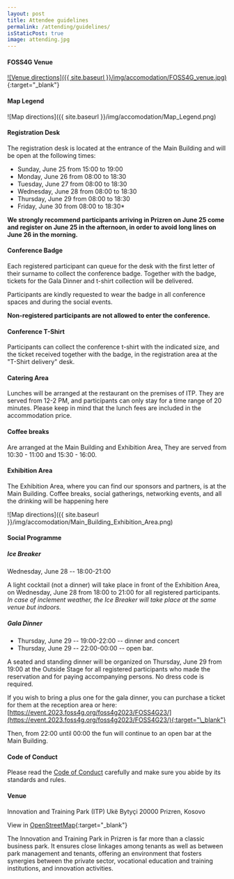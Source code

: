 ```yaml
---
layout: post
title: Attendee guidelines
permalink: /attending/guidelines/
isStaticPost: true
image: attending.jpg
---
```


#### FOSS4G Venue

[![Venue directions]({{ site.baseurl }}/img/accomodation/FOSS4G_venue.jpg)]({{site.url}}/img/accomodation/FOSS4G_venue.jpg){:target="\_blank"}

#### Map Legend

![Map directions]({{ site.baseurl }}/img/accomodation/Map_Legend.png)

#### Registration Desk

The registration desk is located at the entrance of the Main Building and will be open at the following times:

- Sunday, June 25 from 15:00 to 19:00
- Monday, June 26 from 08:00 to 18:30
- Tuesday, June 27 from 08:00 to 18:30
- Wednesday, June 28 from 08:00 to 18:30
- Thursday, June 29 from 08:00 to 18:30
- Friday, June 30 from 08:00 to 18:30\*

**We strongly recommend participants arriving in Prizren on June 25 come and register on June 25 in the afternoon, in order to avoid long lines on June 26 in the morning.**

#### Conference Badge

Each registered participant can queue for the desk with the first letter of their surname to collect the conference badge. Together with the badge, tickets for the Gala Dinner and t-shirt collection will be delivered.

Participants are kindly requested to wear the badge in all conference spaces and during the social events.

**Non-registered participants are not allowed to enter the conference.**

#### Conference T-Shirt

Participants can collect the conference t-shirt with the indicated size, and the ticket received together with the badge, in the registration area at the "T-Shirt delivery" desk.

#### Catering Area

Lunches will be arranged at the restaurant on the premises of ITP. They are served from 12-2 PM, and participants can only stay for a time range of 20 minutes. Please keep in mind that the lunch fees are included in the accommodation price.

#### Coffee breaks

Are arranged at the Main Building and Exhibition Area, They are served from 10:30 - 11:00 and 15:30 - 16:00.

#### Exhibition Area

The Exhibition Area, where you can find our sponsors and partners, is at the Main Building. Coffee breaks, social gatherings, networking events, and all the drinking will be happening here

![Map directions]({{ site.baseurl }}/img/accomodation/Main_Building_Exhibition_Area.png)

#### Social Programme

##### Ice Breaker

Wednesday, June 28 -- 18:00-21:00

A light cocktail (not a dinner) will take place in front of the Exhibition Area, on Wednesday, June 28 from 18:00 to 21:00 for all registered participants. _In case of inclement weather, the Ice Breaker will take place at the same venue but indoors._

##### Gala Dinner

- Thursday, June 29 -- 19:00-22:00 -- dinner and concert
- Thursday, June 29 -- 22:00-00:00 -- open bar.

A seated and standing dinner will be organized on Thursday, June 29 from 19:00 at the Outside Stage for all registered participants who made the reservation and for paying accompanying persons. No dress code is required.

If you wish to bring a plus one for the gala dinner, you can purchase a ticket for them at the reception area or here: [https://event.2023.foss4g.org/foss4g2023/FOSS4G23/](https://event.2023.foss4g.org/foss4g2023/FOSS4G23/){:target="\_blank"}

Then, from 22:00 until 00:00 the fun will continue to an open bar at the Main Building.

#### Code of Conduct

Please read the [Code of Conduct](https://2023.foss4g.org/code-of-conduct/) carefully and make sure you abide by its standards and rules.

#### Venue

Innovation and Training Park (ITP)
Ukë Bytyçi
20000 Prizren, Kosovo

View in [OpenStreetMap](https://www.openstreetmap.org/way/29292346){:target="\_blank"}

The Innovation and Training Park in Prizren is far more than a classic business park. It ensures close linkages among tenants as well as between park management and tenants, offering an environment that fosters synergies between the private sector, vocational education and training institutions, and innovation activities.
